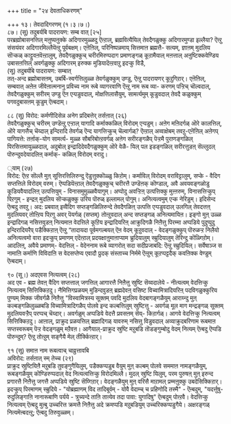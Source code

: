 +++
title = "२४ देवताधिकरणम्"

+++
१३। तेवदादिगरणम् (१।३।७।)  
८७। (सू) तदुबर्यबि पादरायण: सम्ब वात् [२५]  
परब्रह्मोबासनत्तिल् मऩुष्यऩुक्के अदिगारमुळ्ळदु ऎऩ्ऱाल्, ब्रह्मवित्यैयिल् तेवदैगळुक्कु अदिगारमुण्डा इल्लैया? ऎऩ्ऱु संसयंवर अदिगारमिल्लैयॆऩ्ऱु पूर्वबक्षम्। एऩॆऩिल्, परिनिष्पन्नमाय् सित्तमाऩ ब्रह्मत्तै- सत्यम्, ज्ञाऩम् मुदलिय सॊऱ्कळ् काट्टुवऩवॆऩ्ऱालुम्, तेवदैगळुक्कुच् चरीरमिरुप्पदाग प्रमाणङ्गळ् कूऱामैयाल् मऩत्ताल् अऩुष्टिक्कवेण्डिय उबासऩत्तिल् अवर्गळुक्कु अदिगारम् इरुक्क मुडियादॆऩ्ऱवाऱु इदऱ्कु विडै,  
(सू) तदुबर्यबि पादरायण: सम्बात्  
तत्-अन्द ब्रह्मोबासऩम्, उबर्बि-स्वर्गत्तिलुळ्ळ तेवर्गळुक्कुम् उण्डु, ऎऩ्ऱु पादरायणर् कूऱुगिऱार्। एऩॆऩिल्, सम्बवात् अऩेऩ जीवेऩात्मनानु प्रविच्य नाम रूबे व्यागरवाणि ऎऩ्ऱु नाम रूब व्या- करणम् पऱ्ऱिच् चॊल्वदाल्, तेवदैगळुक्कुम् सरीरम् उण्डु ऎऩ एऱ्पडुवदाल्, मोक्षत्तिलासैयुम्, सामर्त्यमुम् कूडुवदाल् तेवदै कळुक्कुम् पगवदुबासऩम् कूडुम् ऎऩ्बदाम्।

८८ (सू) विरोद: कर्मणीदिसेन्न अनेग प्रदिबत्तेर् तर्सऩात् (२६)  
तेवदैगळुक्कुच् चरीरम् उण्डॆऩ्ऱु एऱ्ऱाल् यागादि कर्माक्कळिल् विरोदम् एऱ्पडुम्। अऩेग मऩिदर्गळ् ऒरे कालत्तिल्, ऒरे यागत्तैच् चॆय्दाल् इन्दिरादि तेवर्गळ् ऎन्द यागत्तिऱ्कुच् चॆल्वार्गळ्? ऎऩ्ऱाल् अव्वाक्षेबम् तवऱु-एऩॆऩिल् अऩेगप् पागियत्ते: तर्ऩाक्-योग सामर्त्य- मुळ्ळ सौबरिबोऩ्ऱवर्गळ् अऩेग सरीरङ्गळैप् पॆऱ्ऱमै पुराणङ्गळिल् पिरसित्तमायुळ्ळदाल्, अदुबोल् इन्द्रादिदेवदैगळुक्कुम् ऒरे वेळै- यिल् पल इडङ्गळिल् सरीरत्तुडऩ् सॆल्लुदल् पॊरुन्दुवदेयादलिऩ् कर्माक्- कळिल् विरोदम् वरादु।

्याम् (२७)  
विरोद: ऎऩ्ऱ सॊल्लै मुऩ् सूत्तिरत्तिलिरुन्दु ऎडुत्तुक्कॊळ्ळु किऱोम्। कर्माविल् विरोदम् वराविट्टालुम्, सप्के - वैदिग सप्तत्तिले विरोदम् वरुम्। ऎप्पडियॆऩ्ऱाल् तेवदैगळुक्कुच् चरीरत्तै उण्डॆऩक् कॊण्डाल्, अवै अवयवङ्गळोडु कूडियवैयादलिऩ् उत्पत्तियुम् - विनासमुमुळ्ळवैयागुम्। अप्पोदु अवऱ्ऱिऩ् उत्पत्तिक्कु मुऩ्ऩरुम्, विनासत्तिऱ्कुप् पिऱगुम् - इन्द्रऩ् मुदलिय सॊऱ्कळुक्कु उरिय पॊरुळ् इल्लामल् पोगुम्। अनित्यत्वमुम् एऱ्क नेरिडुम्। इदिसेन्द ऎऩ्बदु तवऱु। अद: प्रबवात् इव्वैदिग सप्तङ्गळिलिरुन्दे तेवदैगळिऩ् उत्पत्ति एऱ्पडुवदाल् उलगिल् तेवदत्तऩ् मुदलियवर् तोऩ्ऱिय पिऱगु अवर् पॆयर्गळ् (सप्तम्) तोऩ्ऱुवदाल् अन्द सप्तङ्गळ् अनित्यमायिऩ। इङ्गो मुऩ् उळ्ळ इन्द्रादिगळ् नसित्तवुडऩ् नित्यमाऩ वेदत्तिले कूऱिय इन्द्रादियरिऩ् आक्रुदिगळै निऩैत्तु पिरम्मा अप्पडिये पुदुप्पुदु इन्दिरादियरैप् पडैक्किऱाऩ् ऎऩ्ऱु “तादायदा पूर्वमगल्बयत् ऎऩ वेदम् कूऱुवदाल् - वेदङ्गळुक्कुप् पॊरुळऱ्ऱ निलैयो अनित्यत्वमो वारा इदऱ्कुप् प्रमाणम् एदॆऩ्ऱाल् प्रदयक्षाऩुमाऩाप्याम च्रुदियालुम् स्म्रुदियालुम् तॆरिन्दु कॊळ्गिऱोम्। आदलिऩ्, अवैये प्रमाणम्- वेदत्तिल् - वेदेननाम रूबे व्यागरोत् सदा सदीप्रजाबदि: ऎऩ्ऱु स्म्रुदियिल्। सर्वेषाञ्ज स नामाऩि कर्माणि विविदाऩि स वेदसप्तेप्य एवादौ प्रुदक् संस्ताच्च निर्ममे ऎऩ्ऱुम् कूऱप्पट्टदैक् कवऩिक्क वेण्डुम् ऎऩ्बदाम्।

९० (सू।) अदएवस नित्यत्वम् (२८)  
अद एव - ब्रह्म तेवऩ् वैदिग सप्तत्ताल् जगत्तिल् आगारत्तै निऩैत्तु स्रुष्टि सॆय्वदालेये - नीत्यत्वम् वेदत्तिऱ्कु नित्यत्वम् सित्तिक्किऱदु। नैमित्तिगप्रळयम् मुडिन्दवुडऩ् ब्रह्मदेवऩ् वसिष्ट विच्वामित्रादियरिऩ् पदविगळुक्कुरिय पुण्यम् मिक्क जीवर्गळै निऩैत्तु "विस्वामित्रस्य सूक्तम् पवदि मुदलिय वेदबागङ्गळैयुम् आराय्न्दु मुऩ् कल्बङ्गळिलुळ्ळबडि विच्वामित्रादिगळैप् पोलवे इन्द कल्बत्तिलुम् स्रुष्टित्तु - अवर्गळ् मूल माग मन्द्रङ्गळ् सूक्तम् मुदलियवऱ्ऱैप् परप्पच् चॆय्दार्। अवर्गळुम् अप्पडिये वेदत्तै प्रवसऩम् सॆय्- किऱार्गळ्। आगवे वेदत्तिऱ्कु नित्यत्वम् सित्तिक्किऱदु। आऩाल्, प्राक्रुद प्रळयत्तिल् ब्रह्मादिगळ् यावरुम् नसित्तु विडुवदाल् अव्याक्रुदबरिणाम रूबमाऩ सप्तस्वरूबम् पॆऱ्ऱ वेदङ्गळुम् मऱैवऩ। आगैयाल्-प्राक्रुद स्रुष्टि मऱुबडि तॊडङ्गुम्बोदु वेदम् नित्यम् ऎऩ्बदु ऎप्पडि पॊरुन्दुम्? ऎऩ्ऱु तोऩ्ऱुम् सङ्गैयै मेल् तीर्क्किऩ्ऱार्।

९१ (सू) समाऩ नाम रूबत्वाच् चाव्रुत्तावबि  
अविरोद: तर्सऩात् स्म् तेच्च (२९)  
प्राक्रुद स्रुष्टियिऩै मऱुबडि तुवङ्गुगैयिलुम्, पडैक्कप्पडुब वैयुम् मुऩ् कल्बम् पोलवे सममाऩ नामङ्गळैयुम्, रूबङ्गळैयुम् कॊण्डिरुप्पदाल् वेद नित्यत्वत्तिऱ्कु विरोदमिल्लै। मुदल् स्रुष्टि यिलुम्, परम पुरुषऩ् मुऩ् इरुन्द प्रगारत्तै निऩैत्तु जगत्तै अप्पडिये स्रुष्टि सॆय्गिऱार्। वेदङ्गळैयुम् मुऩ् वरिसै माऱामल् प्रम्मऩुक्कु उबदेसिक्किऱार्। इदऱ्कुप् पिरमाणम् स्म्रुदिये - "योब्रह्माणम् विद तादिबूर्वम् - योवै वेदाम्च् च प्रहिणोदि तस्मै" - ऎऩ्बदुम्, "यदर्त्तुषु- रुदुलिङ्गाऩि नानारूबाणि पर्यये - त्रुच्यन्दे ताऩि ताऩ्येव तदा पावा: युगादिषु" ऎऩ्बदुम् पोऩ्ऱवै। वेदत्तिऱ्कु नित्यत्वम् ऎऩ्बदु मुऩ्बु उच्चरित्त क्रमत्तै निऩैत्तु अदे क्रमप्पडि मऱुबडियुम् उच्चरिक्कप्पडुगैये। अक्षरङ्गळ् नित्यमॆऩ्बदऩ्ऱु; ऎऩ्बदु तिरुवुळ्ळम्।

